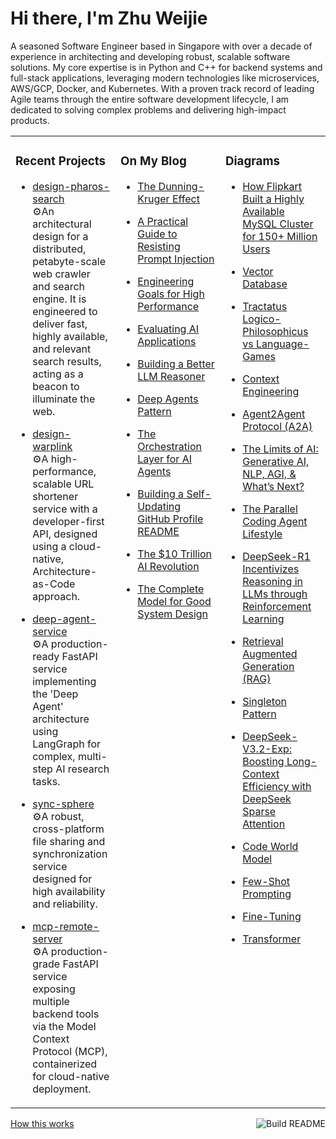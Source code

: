 # Hi there, I'm Zhu Weijie

A seasoned Software Engineer based in Singapore with over a decade of experience in architecting and developing robust, scalable software solutions. My core expertise is in Python and C++ for backend systems and full-stack applications, leveraging modern technologies like microservices, AWS/GCP, Docker, and Kubernetes. With a proven track record of leading Agile teams through the entire software development lifecycle, I am dedicated to solving complex problems and delivering high-impact products.

<table>
<tr>
<td valign="top" width="33%">

### Recent Projects
<!-- recent_projects starts -->
* [design-pharos-search](https://github.com/zhu-weijie/design-pharos-search)<br/>⚙️An architectural design for a distributed, petabyte-scale web crawler and search engine. It is engineered to deliver fast, highly available, and relevant search results, acting as a beacon to illuminate the web.

* [design-warplink](https://github.com/zhu-weijie/design-warplink)<br/>⚙️A high-performance, scalable URL shortener service with a developer-first API, designed using a cloud-native, Architecture-as-Code approach.

* [deep-agent-service](https://github.com/zhu-weijie/deep-agent-service)<br/>⚙️A production-ready FastAPI service implementing the 'Deep Agent' architecture using LangGraph for complex, multi-step AI research tasks.

* [sync-sphere](https://github.com/zhu-weijie/sync-sphere)<br/>⚙️A robust, cross-platform file sharing and synchronization service designed for high availability and reliability.

* [mcp-remote-server](https://github.com/zhu-weijie/mcp-remote-server)<br/>⚙️A production-grade FastAPI service exposing multiple backend tools via the Model Context Protocol (MCP), containerized for cloud-native deployment.
<!-- recent_projects ends -->

</td>
<td valign="top" width="33%">

### On My Blog
<!-- blog starts -->
* [The Dunning-Kruger Effect](https://zhu-weijie.github.io/posts/2025-09-27-dunning-kruger-effect/)

* [A Practical Guide to Resisting Prompt Injection](https://zhu-weijie.github.io/posts/2025-09-24-resisting-prompt-injection/)

* [Engineering Goals for High Performance](https://zhu-weijie.github.io/posts/2025-09-17-high-performance/)

* [Evaluating AI Applications](https://zhu-weijie.github.io/posts/2025-09-12-evaluating-ai-applications/)

* [Building a Better LLM Reasoner](https://zhu-weijie.github.io/posts/2025-09-10-llm-reasoner/)

* [Deep Agents Pattern](https://zhu-weijie.github.io/posts/2025-09-10-deep-agents/)

* [The Orchestration Layer for AI Agents](https://zhu-weijie.github.io/posts/2025-09-01-the-orchestration-layer-for-ai-agents/)

* [Building a Self-Updating GitHub Profile README](https://zhu-weijie.github.io/posts/2025-08-31-building-a-self-updating-github-profile-readme/)

* [The $10 Trillion AI Revolution](https://zhu-weijie.github.io/posts/2025-08-31-the-ten-trillion-dollars-ai-revolution/)

* [The Complete Model for Good System Design](https://zhu-weijie.github.io/posts/2025-08-31-the-complete-model-for-good-system-design/)
<!-- blog ends -->

</td>
<td valign="top" width="33%">

### Diagrams
<!-- diagrams starts -->
* [How Flipkart Built a Highly Available MySQL Cluster for 150+ Million Users](https://zhu-weijie.github.io/posts/2025-10-08-highly-available-mysql-cluster/)

* [Vector Database](https://zhu-weijie.github.io/posts/2025-10-07-vector-database/)

* [Tractatus Logico-Philosophicus vs Language-Games](https://zhu-weijie.github.io/posts/2025-10-07-wittgenstein/)

* [Context Engineering](https://zhu-weijie.github.io/posts/2025-10-07-context-engineering/)

* [Agent2Agent Protocol (A2A)](https://zhu-weijie.github.io/posts/2025-10-07-a2a/)

* [The Limits of AI: Generative AI, NLP, AGI, & What’s Next?](https://zhu-weijie.github.io/posts/2025-10-07-limits-of-ai/)

* [The Parallel Coding Agent Lifestyle](https://zhu-weijie.github.io/posts/2025-10-06-the-parallel-coding-agent-lifestyle/)

* [DeepSeek-R1 Incentivizes Reasoning in LLMs through Reinforcement Learning](https://zhu-weijie.github.io/posts/2025-10-06-deepseek-r1/)

* [Retrieval Augmented Generation (RAG)](https://zhu-weijie.github.io/posts/2025-10-06-retrieval-augmented-generation/)

* [Singleton Pattern](https://zhu-weijie.github.io/posts/2025-10-06-singleton-pattern/)

* [DeepSeek-V3.2-Exp: Boosting Long-Context Efficiency with DeepSeek Sparse Attention](https://zhu-weijie.github.io/posts/2025-10-06-deepseek-v3-2/)

* [Code World Model](https://zhu-weijie.github.io/posts/2025-10-05-cwm/)

* [Few-Shot Prompting](https://zhu-weijie.github.io/posts/2025-10-05-few-shot-prompting/)

* [Fine-Tuning](https://zhu-weijie.github.io/posts/2025-10-04-fine-tuning/)

* [Transformer](https://zhu-weijie.github.io/posts/2025-10-03-transformer/)
<!-- diagrams ends -->

</td>
</tr>
</table>

<a href="https://github.com/zhu-weijie/zhu-weijie/actions"><img src="https://github.com/zhu-weijie/zhu-weijie/workflows/Build%20README/badge.svg" align="right" alt="Build README"></a><a href="https://zhu-weijie.github.io/posts/2025-08-31-building-a-self-updating-github-profile-readme/">How this works</a>
